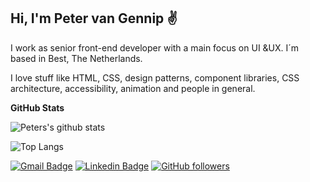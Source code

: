 ## Hi, I'm Peter van Gennip ✌️

I work as senior front-end developer with a main focus on UI &UX. I´m based in Best, The Netherlands.

I love stuff like HTML, CSS, design patterns, component libraries, CSS architecture, accessibility, animation and people in general.


**GitHub Stats**

![Peters's github stats](https://github-readme-stats.vercel.app/api?username=petervangennip&count_private=true&show_icons=true)

![Top Langs](https://github-readme-stats.vercel.app/api/top-langs/?username=petervangennip&layout=compact)

[![Gmail Badge](https://img.shields.io/badge/-petervangennip@gmail.com-c14438?style=flat-square&logo=Gmail&logoColor=white&link=mailto:petervangennip@gmail.com)](mailto:petervangennip@gmail.com) 
[![Linkedin Badge](https://img.shields.io/badge/-Peter%20van%20Gennip-blue?style=flat-square&logo=Linkedin&logoColor=white&link=https://www.linkedin.com/in/petervangennip/)](https://www.linkedin.com/in/petervangennip/) 
[![GitHub followers](https://img.shields.io/github/followers/petervangennip?label=Follow&style=social)](https://github.com/petervangennip/?tab=follow) 
